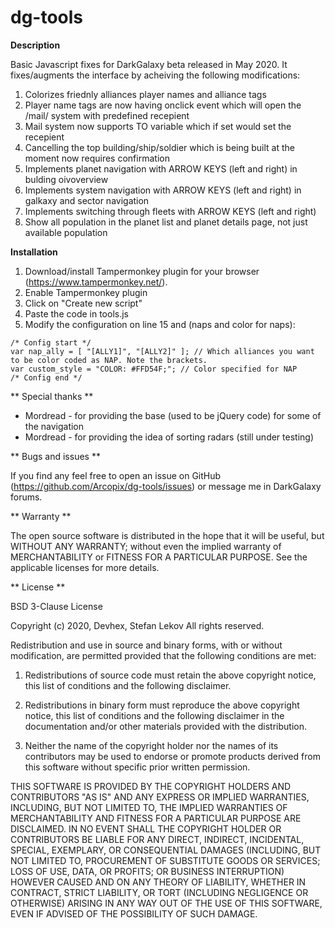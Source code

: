 # dg-tools

**Description**

Basic Javascript fixes for DarkGalaxy beta released in May 2020. It fixes/augments the interface by acheiving the following modifications:
1. Colorizes friednly alliances player names and alliance tags
1. Player name tags are now having onclick event which will open the /mail/ system with predefined recepient
1. Mail system now supports TO variable which if set would set the recepient
1. Cancelling the top building/ship/soldier which is being built at the moment now requires confirmation
1. Implements planet navigation with ARROW KEYS (left and right) in bulding oivoverview
1. Implements system navigation with ARROW KEYS (left and right) in galkaxy and sector navigation
1. Implements switching through fleets with ARROW KEYS (left and right)
1. Show all population in the planet list and planet details page, not just available population

**Installation**

1. Download/install Tampermonkey plugin for your browser (https://www.tampermonkey.net/).
1. Enable Tampermonkey plugin
1. Click on "Create new script"
1. Paste the code in tools.js
1. Modify the configuration on line 15 and  (naps and color for naps):
  ```
 /* Config start */
 var nap_ally = [ "[ALLY1]", "[ALLY2]" ]; // Which alliances you want to be color coded as NAP. Note the brackets.
 var custom_style = "COLOR: #FFD54F;"; // Color specified for NAP
 /* Config end */
  ```

** Special thanks **

* Mordread - for providing the base (used to be jQuery code) for some of the navigation
* Mordread - for providing the idea of sorting radars (still under testing)

** Bugs and issues **

If you find any feel free to open an issue on GitHub (https://github.com/Arcopix/dg-tools/issues) or message me in DarkGalaxy forums.

** Warranty **

The open source software is distributed in the hope that it will be useful, but WITHOUT ANY WARRANTY;
without even the implied warranty of MERCHANTABILITY or FITNESS FOR A PARTICULAR PURPOSE. See the
applicable licenses for more details.

** License **

BSD 3-Clause License

Copyright (c) 2020, Devhex, Stefan Lekov
All rights reserved.

Redistribution and use in source and binary forms, with or without
modification, are permitted provided that the following conditions are met:

1. Redistributions of source code must retain the above copyright notice, this
   list of conditions and the following disclaimer.

2. Redistributions in binary form must reproduce the above copyright notice,
   this list of conditions and the following disclaimer in the documentation
   and/or other materials provided with the distribution.

3. Neither the name of the copyright holder nor the names of its
   contributors may be used to endorse or promote products derived from
   this software without specific prior written permission.

THIS SOFTWARE IS PROVIDED BY THE COPYRIGHT HOLDERS AND CONTRIBUTORS "AS IS"
AND ANY EXPRESS OR IMPLIED WARRANTIES, INCLUDING, BUT NOT LIMITED TO, THE
IMPLIED WARRANTIES OF MERCHANTABILITY AND FITNESS FOR A PARTICULAR PURPOSE ARE
DISCLAIMED. IN NO EVENT SHALL THE COPYRIGHT HOLDER OR CONTRIBUTORS BE LIABLE
FOR ANY DIRECT, INDIRECT, INCIDENTAL, SPECIAL, EXEMPLARY, OR CONSEQUENTIAL
DAMAGES (INCLUDING, BUT NOT LIMITED TO, PROCUREMENT OF SUBSTITUTE GOODS OR
SERVICES; LOSS OF USE, DATA, OR PROFITS; OR BUSINESS INTERRUPTION) HOWEVER
CAUSED AND ON ANY THEORY OF LIABILITY, WHETHER IN CONTRACT, STRICT LIABILITY,
OR TORT (INCLUDING NEGLIGENCE OR OTHERWISE) ARISING IN ANY WAY OUT OF THE USE
OF THIS SOFTWARE, EVEN IF ADVISED OF THE POSSIBILITY OF SUCH DAMAGE.
